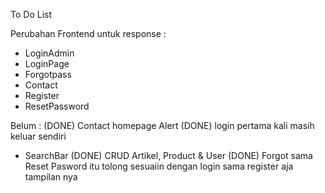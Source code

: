 To Do List

Perubahan Frontend untuk response :
- LoginAdmin
- LoginPage
- Forgotpass
- Contact
- Register
- ResetPassword

Belum : 
(DONE) Contact homepage Alert
(DONE) login pertama kali masih keluar sendiri
- SearchBar
(DONE) CRUD Artikel, Product & User
(DONE) Forgot sama Reset Pasword itu tolong sesuaiin dengan login sama register aja tampilan nya